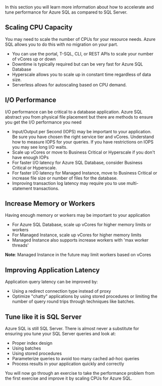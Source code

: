 In this section you will learn more information about how to accelerate and tune performance for Azure SQL as compared to SQL Server.

## Scaling CPU Capacity

You may need to scale the number of CPUs for your resource needs. Azure SQL allows you to do this with no migration on your part.

- You can use the portal, T-SQL, CLI, or REST APIs to scale your number of vCores up or down
- Downtime is typically required but can be very fast for Azure SQL Database
- Hyperscale allows you to scale up in constant time regardless of data size.
- Serverless allows for autoscaling based on CPU demand.

## I/O Performance

I/O performance can be critical to a database application. Azure SQL abstract you from physical file placement but there are methods to ensure you get the I/O performance you need

- Input/Output per Second (IOPS) may be important to your application. Be sure you have chosen the right service tier and vCores. Understand how to measure IOPS for your queries. If you have restrictions on IOPS you may see long I/O waits.
- Scale up vCores or move to Business Critical or Hyperscale if you don't have enough IOPs
- For faster I/O latency for Azure SQL Database, consider Business Critical or Hyperscale.
- For faster I/O latency for Managed Instance, move to Business Critical or increase file size or number of files for the database.
- Improving transaction log latency may require you to use multi-statement transactions.

## Increase Memory or Workers

Having enough memory or workers may be important to your application

- For Azure SQL Database, scale up vCores for higher memory limits or workers
- For Managed Instance, scale up vCores for higher memory limits
- Managed Instance also supports increase workers with 'max worker threads'

**Note**: Managed Instance in the future may limit workers based on vCores

## Improving Application Latency

Application query latency can be improved by:

- Using a redirect connection type instead of proxy
- Optimize "chatty" applications by using stored procedures or limiting the number of query round trips through techniques like batches.

## Tune like it is SQL Server

Azure SQL is still SQL Server. There is almost never a substitute for ensuring you tune your SQL Server queries and look at:

- Proper index design
- Using batches
- Using stored procedures
- Parameterize queries to avoid too many cached ad-hoc queries
- Process results in your application quickly and correctly

You will now go through an exercise to take the performance problem from the first exercise and improve it by scaling CPUs for Azure SQL.